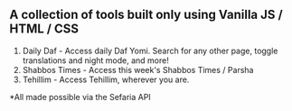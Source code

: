 ## A collection of tools built only using Vanilla JS / HTML / CSS
1. Daily Daf - Access daily Daf Yomi. Search for any other page, toggle translations and night mode, and more! 
2. Shabbos Times - Access this week's Shabbos Times / Parsha
3. Tehillim - Access Tehillim, wherever you are. 

*All made possible via the Sefaria API
